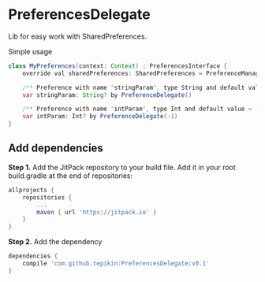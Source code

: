 # PreferencesDelegate

Lib for easy work with SharedPreferences.

Simple usage
```java
class MyPreferences(context: Context) : PreferencesInterface {
    override val sharedPreferences: SharedPreferences = PreferenceManager.getDefaultSharedPreferences(context)

    /** Preference with name "stringParam", type String and default value = null */
    var stringParam: String? by PreferenceDelegate()

    /** Preference with name "intParam", type Int and default value = -1 */
    var intParam: Int? by PreferenceDelegate(-1)
}
  ```
 
## Add dependencies

**Step 1.** Add the JitPack repository to your build file.
Add it in your root build.gradle at the end of repositories:
```gradle
allprojects {
    repositories {
        ...
        maven { url 'https://jitpack.io' }
    }
}
```
**Step 2.** Add the dependency
```gradle
dependencies {
    compile 'com.github.tepikin:PreferencesDelegate:v0.1'
}
```
